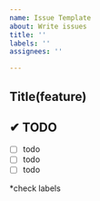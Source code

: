 ```yaml
---
name: Issue Template
about: Write issues
title: ''
labels: ''
assignees: ''

---
```


## Title(feature)

## ✔ TODO
- [ ] todo
- [ ] todo
- [ ] todo

*check labels
